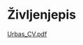 # Življenjepis

[Urbas_CV.pdf](https://github.com/Sabru-soru/Sabru.github.io/files/8784633/Urbas_CV.pdf)
